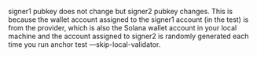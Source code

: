 signer1 pubkey does not change but signer2 pubkey changes. This is because the wallet account assigned to the signer1 account (in the test) is from the provider, which is also the Solana wallet account in your local machine and the account assigned to signer2 is randomly generated each time you run anchor test —skip-local-validator.